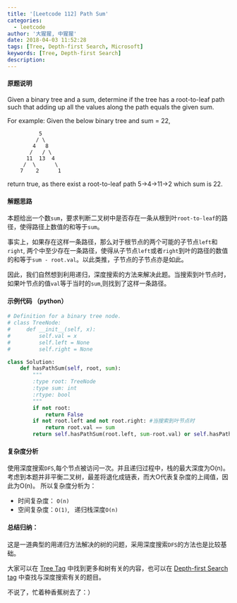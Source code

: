```yaml
---
title: '[Leetcode 112] Path Sum'
categories:
  - leetcode
author: '大猩猩, 中猩猩'
date: 2018-04-03 11:52:28
tags: [Tree, Depth-first Search, Microsoft]
keywords: [Tree, Depth-first Search]
description:
---
```


#### 原题说明
Given a binary tree and a sum, determine if the tree has a root-to-leaf path such that adding up all the values along the path equals the given sum.

For example:
Given the below binary tree and sum = 22,

              5
             / \
            4   8
           /   / \
          11  13  4
         /  \      \
        7    2      1
return true, as there exist a root-to-leaf path 5->4->11->2 which sum is 22.

#### 解题思路
本题给出一个数`sum`，要求判断二叉树中是否存在一条从根到叶`root-to-leaf`的路径，使得路径上数值的和等于`sum`。

事实上，如果存在这样一条路径，那么对于根节点的两个可能的子节点`left`和`right`, 两个中至少存在一条路径，使得从子节点`left`或者`right`到叶的路径的数值的和等于`sum - root.val`。以此类推，子节点的子节点亦是如此。

因此，我们自然想到利用递归，深度搜索的方法来解决此题。当搜索到叶节点时，如果叶节点的值`val`等于当时的`sum`,则找到了这样一条路径。

#### 示例代码 （python）

```python
# Definition for a binary tree node.
# class TreeNode:
#     def __init__(self, x):
#         self.val = x
#         self.left = None
#         self.right = None

class Solution:
    def hasPathSum(self, root, sum):
        """
        :type root: TreeNode
        :type sum: int
        :rtype: bool
        """
        if not root:
            return False
        if not root.left and not root.right: #当搜索到叶节点时
            return root.val == sum
        return self.hasPathSum(root.left, sum-root.val) or self.hasPathSum(root.right, sum-root.val)
```

#### 复杂度分析
使用深度搜索`DFS`,每个节点被访问一次。并且递归过程中，栈的最大深度为O(n)。考虑到本题并非平衡二叉树，最差将退化成链表，而大O代表复杂度的上阈值，因此为O(n)。
 所以复杂度分析为：

- 时间复杂度： `O(n)`
- 空间复杂度：`O(1)`, &#160; 递归栈深度`O(n)` 

#### 总结归纳：
这是一道典型的用递归方法解决的树的问题，采用深度搜索`DFS`的方法也是比较基础。

大家可以在 [Tree Tag](/tags/Tree) 中找到更多和树有关的内容，也可以在 [Depth-first Search tag](/tags/Depth-first-Search) 中查找与深度搜索有关的题目。

不说了，忙着种香蕉树去了：） 